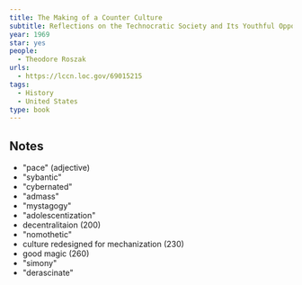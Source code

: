 ```yaml
---
title: The Making of a Counter Culture
subtitle: Reflections on the Technocratic Society and Its Youthful Opposition
year: 1969
star: yes
people:
  - Theodore Roszak
urls:
  - https://lccn.loc.gov/69015215
tags:
  - History
  - United States
type: book
---
```


## Notes
- "pace" (adjective)
- "sybantic"
- "cybernated"
- "admass"
- "mystagogy"
- "adolescentization"
- decentralitaion (200)
- "nomothetic"
- culture redesigned for mechanization (230)
- good magic (260)
- "simony"
- "derascinate"
